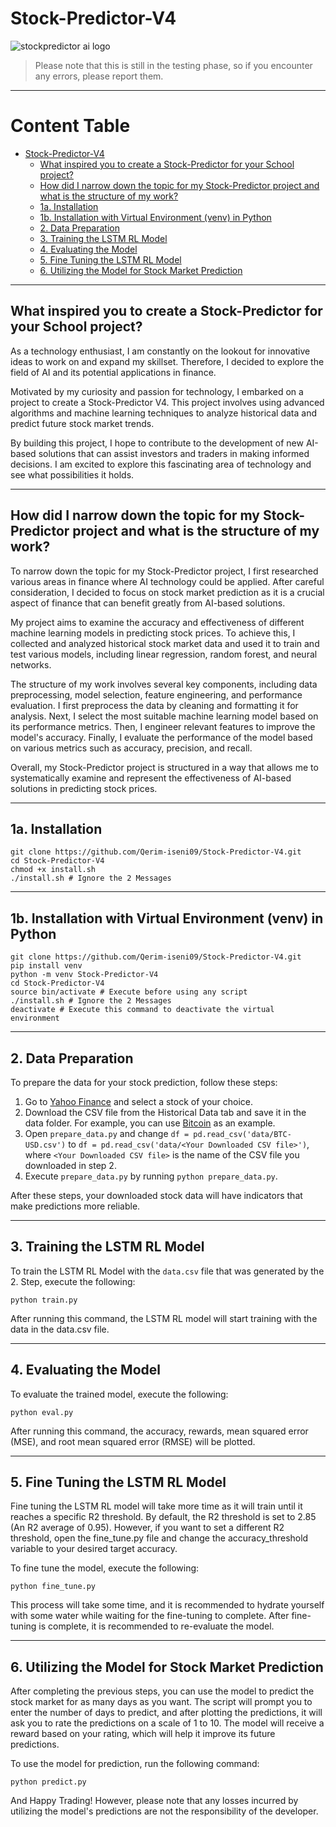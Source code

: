 # Stock-Predictor-V4

![stockpredictor ai logo](https://user-images.githubusercontent.com/53996451/224323224-3ec1cd20-747c-42ad-9fb1-ba6e0ecb358b.png)

> Please note that this is still in the testing phase, so if you encounter any errors, please report them.

---
# Content Table

- [Stock-Predictor-V4](#stock-predictor-v4)
  - [What inspired you to create a Stock-Predictor for your School project?](#what-inspired-you-to-create-a-stock-predictor-for-your-school-project)
  - [How did I narrow down the topic for my Stock-Predictor project and what is the structure of my work?](#how-did-i-narrow-down-the-topic-for-my-stock-predictor-project-and-what-is-the-structure-of-my-work)
  - [1a. Installation](#1a-installation)
  - [1b. Installation with Virtual Environment (venv) in Python](#1b-installation-with-virtual-environment-venv-in-python)
  - [2. Data Preparation](#2-data-preparation)
  - [3. Training the LSTM RL Model](#3-training-the-lstm-rl-model)
  - [4. Evaluating the Model](#4-evaluating-the-model)
  - [5. Fine Tuning the LSTM RL Model](#5-fine-tuning-the-lstm-rl-model)
  - [6. Utilizing the Model for Stock Market Prediction](#6-utilizing-the-model-for-stock-market-prediction)

---

## What inspired you to create a Stock-Predictor for your School project?
As a technology enthusiast, I am constantly on the lookout for innovative ideas to work on and expand my skillset. Therefore, I decided to explore the field of AI and its potential applications in finance.

Motivated by my curiosity and passion for technology, I embarked on a project to create a Stock-Predictor V4. This project involves using advanced algorithms and machine learning techniques to analyze historical data and predict future stock market trends.

By building this project, I hope to contribute to the development of new AI-based solutions that can assist investors and traders in making informed decisions. I am excited to explore this fascinating area of technology and see what possibilities it holds.

---

## How did I narrow down the topic for my Stock-Predictor project and what is the structure of my work?
To narrow down the topic for my Stock-Predictor project, I first researched various areas in finance where AI technology could be applied. After careful consideration, I decided to focus on stock market prediction as it is a crucial aspect of finance that can benefit greatly from AI-based solutions.

My project aims to examine the accuracy and effectiveness of different machine learning models in predicting stock prices. To achieve this, I collected and analyzed historical stock market data and used it to train and test various models, including linear regression, random forest, and neural networks.

The structure of my work involves several key components, including data preprocessing, model selection, feature engineering, and performance evaluation. I first preprocess the data by cleaning and formatting it for analysis. Next, I select the most suitable machine learning model based on its performance metrics. Then, I engineer relevant features to improve the model's accuracy. Finally, I evaluate the performance of the model based on various metrics such as accuracy, precision, and recall.

Overall, my Stock-Predictor project is structured in a way that allows me to systematically examine and represent the effectiveness of AI-based solutions in predicting stock prices.

---

## 1a. Installation
```
git clone https://github.com/Qerim-iseni09/Stock-Predictor-V4.git
cd Stock-Predictor-V4
chmod +x install.sh
./install.sh # Ignore the 2 Messages
```

---

## 1b. Installation with Virtual Environment (venv) in Python
```
git clone https://github.com/Qerim-iseni09/Stock-Predictor-V4.git
pip install venv
python -m venv Stock-Predictor-V4
cd Stock-Predictor-V4
source bin/activate # Execute before using any script
./install.sh # Ignore the 2 Messages
deactivate # Execute this command to deactivate the virtual environment
```

---

## 2. Data Preparation
To prepare the data for your stock prediction, follow these steps:

1. Go to [Yahoo Finance](https://finance.yahoo.com/) and select a stock of your choice.
2. Download the CSV file from the Historical Data tab and save it in the data folder. For example, you can use [Bitcoin](https://finance.yahoo.com/quote/BTC-USD?p=BTC-USD) as an example.
3. Open `prepare_data.py` and change `df = pd.read_csv('data/BTC-USD.csv')` to `df = pd.read_csv('data/<Your Downloaded CSV file>')`, where `<Your Downloaded CSV file>` is the name of the CSV file you downloaded in step 2.
4. Execute `prepare_data.py` by running `python prepare_data.py`.
  
After these steps, your downloaded stock data will have indicators that make predictions more reliable.

---

## 3. Training the LSTM RL Model

To train the LSTM RL Model with the `data.csv` file that was generated by the 2. Step, execute the following:

```
python train.py
```
After running this command, the LSTM RL model will start training with the data in the data.csv file.

---

## 4. Evaluating the Model
To evaluate the trained model, execute the following:

```
python eval.py
```

After running this command, the accuracy, rewards, mean squared error (MSE), and root mean squared error (RMSE) will be plotted.

---

## 5. Fine Tuning the LSTM RL Model

Fine tuning the LSTM RL model will take more time as it will train until it reaches a specific R2 threshold. By default, the R2 threshold is set to 2.85 (An R2 average of 0.95). However, if you want to set a different R2 threshold, open the fine_tune.py file and change the accuracy_threshold variable to your desired target accuracy.

To fine tune the model, execute the following:
```
python fine_tune.py
```

This process will take some time, and it is recommended to hydrate yourself with some water while waiting for the fine-tuning to complete.
After fine-tuning is complete, it is recommended to re-evaluate the model.

---

## 6. Utilizing the Model for Stock Market Prediction
After completing the previous steps, you can use the model to predict the stock market for as many days as you want. The script will prompt you to enter the number of days to predict, and after plotting the predictions, it will ask you to rate the predictions on a scale of 1 to 10. The model will receive a reward based on your rating, which will help it improve its future predictions.

To use the model for prediction, run the following command:

```
python predict.py
```

And Happy Trading!
However, please note that any losses incurred by utilizing the model's predictions are not the responsibility of the developer.
